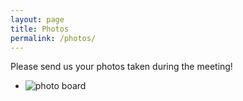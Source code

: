 ```yaml
---
layout: page
title: Photos
permalink: /photos/
---
```


Please send us your photos taken during the meeting!

* ![photo board]([photos/mugshots-thumb.jpg](photos/mugshots.jpg) "Polaroid photos of participants")